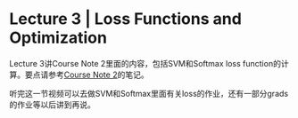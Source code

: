 Lecture 3 | Loss Functions and Optimization
===
Lecture 3讲Course Note 2里面的内容，包括SVM和Softmax loss function的计算。要点请参考[Course Note 2](https://github.com/FortiLeiZhang/cs231n/blob/master/document/Course%20Note%202.md)的笔记。

听完这一节视频可以去做SVM和Softmax里面有关loss的作业，还有一部分grads的作业等以后讲到再说。

